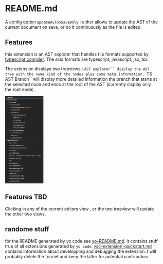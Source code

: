 
# README.md

A config option `updateASTOnSaveOnly` : either allows to update the AST of the
current document on save, or do it continuously as the file is edited.

## Features

this extension is an AST explorer that handles 
file formats supported by [typescript compiler](https://github.com/microsoft/TypeScript).
The said formats are typescript, javascript, jsx, tsx.

The extension displaya two treeviews : `AST explorer`` display the AST tree
with the name kind of the nodes plus some meta information. `TS AST Branch``
will display more detailed information the branch that starts at the selected
node and ends at the root of the AST (currently display only the root node).


<img src="imgs/Screenshot 2023-11-25 at 03.42.05.png" style="width:25%; height:auto;">

## Features TBD

Clicking in any of the current editors view , or the two treeview will update the other two views.

## randome stuff

for the README generated by yo code see [yo-README.md](yo-README.md). It
contains stuff true of all extensions generated by `yo code`.
[vsc-extension-quickstart.md](vsc-extension-quickstart.md) contains information
about developping and debugging the extension. I will probably delete the
formet and keep the latter for potential contributors.
